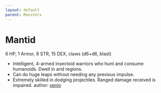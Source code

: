 ```yaml
---
layout: default
parent: Monsters
---
```

# Mantid
6 HP, 1 Armor, 8 STR, 15 DEX, claws (d6+d6, blast)
- Intelligent, 4-armed insectoid warriors who hunt and consume humanoids. Dwell in arid regions.
- Can do huge leaps without needing any previous impulse.
- Extremely skilled in dodging projectiles. Ranged damage received is impaired. 
author: [xenio](https://xenioinabottle.blogspot.com/2021/03/classic-monsters-for-cairnito-part-2.html)
